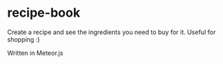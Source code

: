 # recipe-book
Create a recipe and see the ingredients you need to buy for it. Useful for shopping :)

Written in Meteor.js
